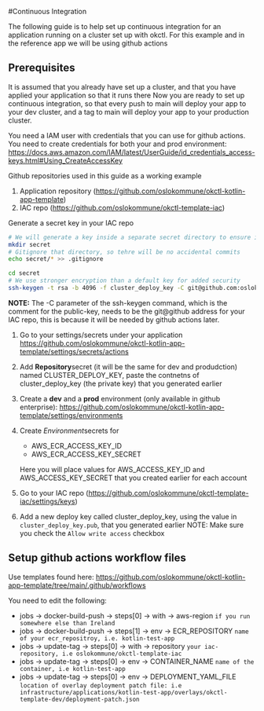 #Continuous Integration

The following guide is to help set up continuous integration for an application running on a cluster set up with okctl.
For this example and in the reference app we will be using github actions

## Prerequisites

It is assumed that you already have set up a cluster, and that you have applied your application so that it runs there
Now you are ready to set up continuous integration, so that every push to main will deploy your app
to your dev cluster, and a tag to main will deploy your app to your production cluster.

You need a IAM user with credentials that you can use for github actions. You need to create credentials for both your
and prod environment: https://docs.aws.amazon.com/IAM/latest/UserGuide/id_credentials_access-keys.html#Using_CreateAccessKey

Github repositories used in this guide as a working example
1. Application repository (https://github.com/oslokommune/okctl-kotlin-app-template)
2. IAC repo (https://github.com/oslokommune/okctl-template-iac)


Generate a secret key in your IAC repo
```bash
# We will generate a key inside a separate secret directory to ensure it will not get mixed up with anything else
mkdir secret
# Gitignore that directory, so tehre will be no accidental commits
echo secret/* >> .gitignore

cd secret
# We use stronger encryption than a default key for added security
ssh-keygen -t rsa -b 4096 -f cluster_deploy_key -C git@github.com:oslokommune/okctl-template-iac.git
```

**NOTE:** The -C parameter of the ssh-keygen command, which is the comment for the public-key, needs to be the git@github address for your IAC repo, this is because it will be needed by github actions later.

1. Go to your settings/secrets under your application
https://github.com/oslokommune/okctl-kotlin-app-template/settings/secrets/actions

1. Add **Repository**secret (it will be the same for dev and produdction) named CLUSTER_DEPLOY_KEY, paste the contnetns of
cluster_deploy_key (the private key) that you generated earlier

1. Create a **dev** and a **prod** environment (only available in github enterprise):
https://github.com/oslokommune/okctl-kotlin-app-template/settings/environments

1. Create *Environment*secrets for
   * AWS_ECR_ACCESS_KEY_ID
   * AWS_ECR_ACCESS_KEY_SECRET

    Here you will place values for AWS_ACCESS_KEY_ID and AWS_ACCESS_KEY_SECRET that you created earlier for each account
1. Go to your IAC repo (https://github.com/oslokommune/okctl-template-iac/settings/keys)
1. Add a new deploy key called cluster_deploy_key, using the value in `cluster_deploy_key.pub`, that you generated earlier NOTE: Make sure you check the `Allow write access` checkbox

## Setup github actions workflow files

Use templates found here: https://github.com/oslokommune/okctl-kotlin-app-template/tree/main/.github/workflows

You need to edit the following:

* jobs -> docker-build-push -> steps[0] -> with -> aws-region `if you run somewhere else than Ireland`
* jobs -> docker-build-push -> steps[1] -> env -> ECR_REPOSITORY `name of your ecr_repositroy, i.e. kotlin-test-app`
* jobs -> update-tag -> steps[0] -> with -> repository `your iac-repository, i.e oslokommune/okctl-template-iac`
* jobs -> update-tag -> steps[0] -> env -> CONTAINER_NAME `name of the container, i.e kotlin-test-app`
* jobs -> update-tag -> steps[0] -> env -> DEPLOYMENT_YAML_FILE `location of overlay deployment patch file: i.e infrastructure/applications/kotlin-test-app/overlays/okctl-template-dev/deployment-patch.json`

